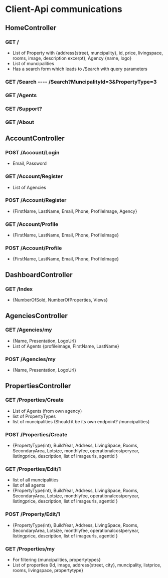 # Client-Api communications

## HomeController

### GET /
- List of Property with {address{street, muncipality}, id, price, livingspace, rooms, image, description excerpt}, Agency {name, logo}
- List of muncipalities
- Has a search form which leads to /Search with query parameters

### GET /Search ---- /Search?MuncipalityId=3&PropertyType=3

### GET /Agents

### GET /Support?

### GET /About


## AccountController

### POST /Account/Login
- Email, Password

### GET /Account/Register
- List of Agencies
### POST /Account/Register
- {FirstName, LastName, Email, Phone, ProfileImage, Agency}

### GET /Account/Profile
- {FirstName, LastName, Email, Phone, ProfileImage}
### POST /Account/Profile
- {FirstName, LastName, Email, Phone, ProfileImage}


## DashboardController

### GET /Index
- {NumberOfSold, NumberOfProperties, Views}


## AgenciesController

### GET /Agencies/my
- {Name, Presentation, LogoUrl}
- List of Agents {profileimage, FirstName, LastName}
### POST /Agencies/my
- {Name, Presentation, LogoUrl}


## PropertiesController

### GET /Properties/Create
- List of Agents (from own agency)
- list of PropertyTypes
- list of muncipalities (Should it be its own endpoint? /muncipalities)

### POST /Properties/Create
- {PropertyType(int), BuildYear, Address, LivingSpace, Rooms, SecondaryArea, Lotsize, monthlyfee, operationalcostperyear, listingprice, description, list of imageurls, agentid }

### GET /Properties/Edit/1
- list of all muncipalities
- list of all agents
- {PropertyType(int), BuildYear, Address, LivingSpace, Rooms, SecondaryArea, Lotsize, monthlyfee, operationalcostperyear, listingprice, description, list of imageurls, agentid }

### POST /Property/Edit/1
- {PropertyType(int), BuildYear, Address, LivingSpace, Rooms, SecondaryArea, Lotsize, monthlyfee, operationalcostperyear, listingprice, description, list of imageurls, agentid }

### GET /Properties/my
- For filtering {muncipalities, propertytypes}
- List of properties {Id, image, address{street, city}, muncipality, listprice, rooms, livingspace, propertytype}

